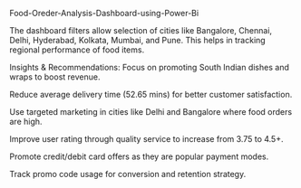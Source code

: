 Food-Oreder-Analysis-Dashboard-using-Power-Bi


The dashboard filters allow selection of cities like Bangalore, Chennai, Delhi, Hyderabad, Kolkata, Mumbai, and Pune. This helps in tracking regional performance of food items.

Insights & Recommendations:
Focus on promoting South Indian dishes and wraps to boost revenue.

Reduce average delivery time (52.65 mins) for better customer satisfaction.

Use targeted marketing in cities like Delhi and Bangalore where food orders are high.

Improve user rating through quality service to increase from 3.75 to 4.5+.

Promote credit/debit card offers as they are popular payment modes.

Track promo code usage for conversion and retention strategy.
